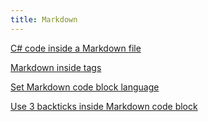```yaml
---
title: Markdown
---
```


[C# code inside a Markdown file](c-sharp-code-fence)

[Markdown inside tags](markdown-inside-tags)

[Set Markdown code block language](set-code-block-language)

[Use 3 backticks inside Markdown code block](use-3-backticks-inside-code-block)
